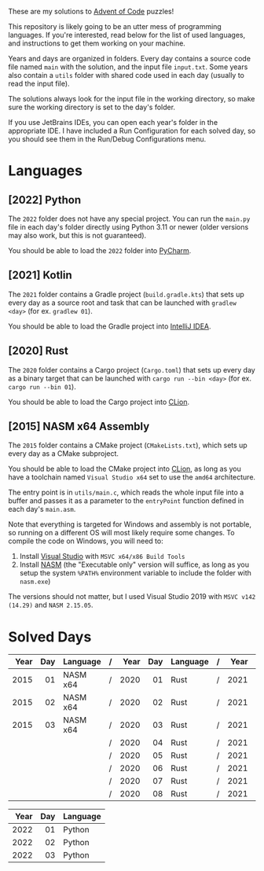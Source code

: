 These are my solutions to [Advent of Code](https://adventofcode.com) puzzles!

This repository is likely going to be an utter mess of programming languages. If you're interested, read below for the list of used languages, and instructions to get them working on your machine.

Years and days are organized in folders. Every day contains a source code file named `main` with the solution, and the input file `input.txt`. Some years also contain a `utils` folder with shared code used in each day (usually to read the input file).

The solutions always look for the input file in the working directory, so make sure the working directory is set to the day's folder.

If you use JetBrains IDEs, you can open each year's folder in the appropriate IDE. I have included a Run Configuration for each solved day, so you should see them in the Run/Debug Configurations menu.

# Languages

## \[2022\] Python

The `2022` folder does not have any special project. You can run the `main.py` file in each day's folder directly using Python 3.11 or newer (older versions may also work, but this is not guaranteed).

You should be able to load the `2022` folder into [PyCharm](https://www.jetbrains.com/pycharm/).

## \[2021\] Kotlin

The `2021` folder contains a Gradle project (`build.gradle.kts`) that sets up every day as a source root and task that can be launched with `gradlew <day>` (for ex. `gradlew 01`).

You should be able to load the Gradle project into [IntelliJ IDEA](https://www.jetbrains.com/idea/).

## \[2020\] Rust

The `2020` folder contains a Cargo project (`Cargo.toml`) that sets up every day as a binary target that can be launched with `cargo run --bin <day>` (for ex. `cargo run --bin 01`).

You should be able to load the Cargo project into [CLion](https://www.jetbrains.com/clion/).

## \[2015\] NASM x64 Assembly

The `2015` folder contains a CMake project (`CMakeLists.txt`), which sets up every day as a CMake subproject.

You should be able to load the CMake project into [CLion](https://www.jetbrains.com/clion/), as long as you have a toolchain named `Visual Studio x64` set to use the `amd64` architecture.

The entry point is in `utils/main.c`, which reads the whole input file into a buffer and passes it as a parameter to the `entryPoint` function defined in each day's `main.asm`.

Note that everything is targeted for Windows and assembly is not portable, so running on a different OS will most likely require some changes. To compile the code on Windows, you will need to:

1. Install [Visual Studio](https://visualstudio.microsoft.com/) with `MSVC x64/x86 Build Tools`
2. Install [NASM](https://www.nasm.us/pub/nasm/releasebuilds/?C=M;O=D) (the "Executable only" version will suffice, as long as you setup the system `%PATH%` environment variable to include the folder with `nasm.exe`)

The versions should not matter, but I used Visual Studio 2019 with `MSVC v142 (14.29)` and `NASM 2.15.05`.

# Solved Days

| Year | Day | Language |  /  | Year | Day | Language |  /  | Year | Day | Language |
|-----:|----:|----------|-----|-----:|----:|----------|-----|-----:|----:|----------|
| 2015 |  01 | NASM x64 |  /  | 2020 |  01 | Rust     |  /  | 2021 |  01 | Kotlin   |
| 2015 |  02 | NASM x64 |  /  | 2020 |  02 | Rust     |  /  | 2021 |  02 | Kotlin   |
| 2015 |  03 | NASM x64 |  /  | 2020 |  03 | Rust     |  /  | 2021 |  03 | Kotlin   |
|      |     |          |  /  | 2020 |  04 | Rust     |  /  | 2021 |  04 | Kotlin   |
|      |     |          |  /  | 2020 |  05 | Rust     |  /  | 2021 |  05 | Kotlin   |
|      |     |          |  /  | 2020 |  06 | Rust     |  /  | 2021 |  06 | Kotlin   |
|      |     |          |  /  | 2020 |  07 | Rust     |  /  | 2021 |  07 | Kotlin   |
|      |     |          |  /  | 2020 |  08 | Rust     |  /  | 2021 |  08 | Kotlin   |

| Year | Day | Language |
|-----:|----:|----------|
| 2022 |  01 | Python   |
| 2022 |  02 | Python   |
| 2022 |  03 | Python   |
